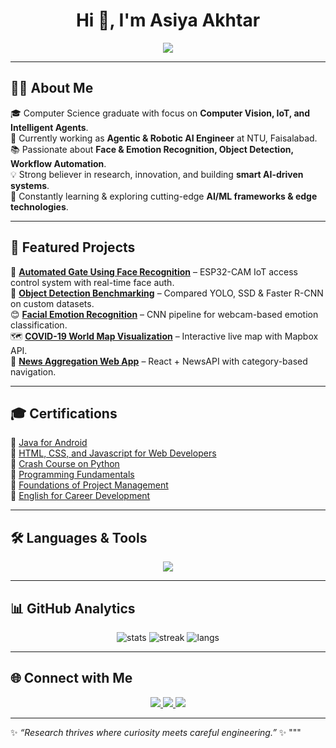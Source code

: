 <!-- Banner / Typing Animation -->
<h1 align="center">
  Hi 👋, I'm Asiya Akhtar  
</h1>

<p align="center">
  <a href="https://github.com/Asiya-Akhtar">
    <img src="https://readme-typing-svg.herokuapp.com?size=24&center=true&vCenter=true&width=500&lines=AI+Enthusiast+🤖;Computer+Vision+🔍;IoT+and+Edge+AI+🌐;Deep+Learning+Researcher+📊;Lifelong+Learner+✨" />
  </a>
</p>

---

## 👩‍💻 About Me  

🎓 Computer Science graduate with focus on **Computer Vision, IoT, and Intelligent Agents**.  
💼 Currently working as **Agentic & Robotic AI Engineer** at NTU, Faisalabad.  
📚 Passionate about **Face & Emotion Recognition, Object Detection, Workflow Automation**.  
💡 Strong believer in research, innovation, and building **smart AI-driven systems**.  
🌱 Constantly learning & exploring cutting-edge **AI/ML frameworks & edge technologies**.  

---

## 🚀 Featured Projects  

🔐 **[Automated Gate Using Face Recognition](#)** – ESP32-CAM IoT access control system with real-time face auth.  
🎯 **[Object Detection Benchmarking](#)** – Compared YOLO, SSD & Faster R-CNN on custom datasets.  
😊 **[Facial Emotion Recognition](#)** – CNN pipeline for webcam-based emotion classification.  
🗺️ **[COVID-19 World Map Visualization](#)** – Interactive live map with Mapbox API.  
📰 **[News Aggregation Web App](#)** – React + NewsAPI with category-based navigation.  

---

## 🎓 Certifications  

📜 [Java for Android](https://coursera.org/share/54f02c634874205c03fa73bbfec95541)  
📜 [HTML, CSS, and Javascript for Web Developers](https://coursera.org/share/12dac2dd9654d3ef7897b3f89daf0451)  
📜 [Crash Course on Python](https://coursera.org/share/d49fc8e3de7c00d926c31f1e11950e66)  
📜 [Programming Fundamentals](https://coursera.org/share/4b1ec617a8a073b0c9bcd00f839ea365)  
📜 [Foundations of Project Management](https://coursera.org/share/7b419f0fecdba432a424996654cf1e41)  
📜 [English for Career Development](https://coursera.org/share/45340d2f2b0cfb67552f9e53244d126f)  

---

## 🛠️ Languages & Tools  

<p align="center">
  <img src="https://skillicons.dev/icons?i=python,cpp,js,react,html,css,tensorflow,opencv,keras,git,wordpress,vscode" />
</p>

---

## 📊 GitHub Analytics  

<p align="center">
  <img src="https://github-readme-stats.vercel.app/api?username=Asiya-Akhtar&show_icons=true&theme=radical" alt="stats" />
  <img src="https://github-readme-streak-stats.herokuapp.com/?user=Asiya-Akhtar&theme=radical" alt="streak" />
  <img src="https://github-readme-stats.vercel.app/api/top-langs?username=Asiya-Akhtar&layout=compact&theme=radical" alt="langs" />
</p>

---

## 🌐 Connect with Me  

<p align="center">
  <a href="https://linkedin.com/in/asiya-akhtar-33025026b">
    <img src="https://img.shields.io/badge/LinkedIn-0077B5?style=for-the-badge&logo=linkedin&logoColor=white" />
  </a>
  <a href="mailto:asiyaakhtar17@gmail.com">
    <img src="https://img.shields.io/badge/Email-D14836?style=for-the-badge&logo=gmail&logoColor=white" />
  </a>
  <a href="https://github.com/Asiya-Akhtar">
    <img src="https://img.shields.io/badge/GitHub-100000?style=for-the-badge&logo=github&logoColor=white" />
  </a>
</p>

---

✨ *“Research thrives where curiosity meets careful engineering.”* ✨
"""
